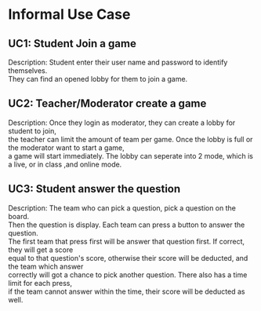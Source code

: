 # Informal Use Case
  
## UC1: Student Join a game
Description: Student enter their user name and password to identify themselves.  
They can find an opened lobby for them to join a game. 
  
## UC2: Teacher/Moderator create a game  
Description: Once they login as moderator, they can create a lobby for student to join,  
the teacher can limit the amount of team per game. Once the lobby is full or the moderator want to start a game,  
a game will start immediately. The lobby can seperate into 2 mode, which is a live, or in class ,and online mode. 
  
## UC3: Student answer the question
Description: The team who can pick a question, pick a question on the board.  
Then the question is display. Each team can press a button to answer the question.  
The first team that press first will be answer that question first. If correct, they will get a score  
equal to that question's score, otherwise their score will be deducted, and the team which answer  
correctly will got a chance to pick another question. There also has a time limit for each press,  
if the team cannot answer within the time, their score will be deducted as well.
